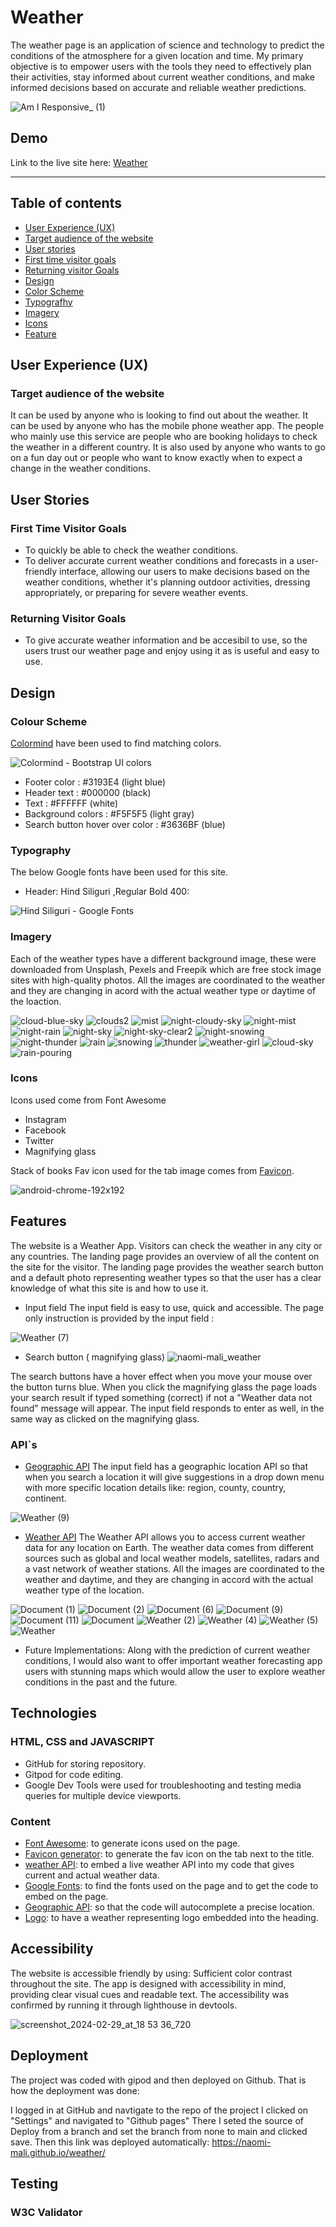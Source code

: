 # Weather

The weather page is an application of science and technology to predict the conditions of the atmosphere for a given location and time. 
My primary objective is to empower users with the tools they need to effectively plan their activities, stay informed about current weather conditions, and make informed decisions based on accurate and reliable weather predictions. 

![Am I Responsive_ (1)](https://github.com/naomi-mali/images-in-readme.md/assets/148251951/b8351c8b-5f61-43bf-85ba-d8dec2679fdb)

## Demo
Link to the live site here: [Weather](https://naomi-mali.github.io/weather/)

----

## Table of contents
* [User Experience (UX)](#user-experience-ux)
* [Target audience of the website](#target-audience-of-the-website)
* [User stories](#user-stoties)
* [First time visitor goals](#first-time-visitor-goals)
* [Returning visitor Goals](#returning-visitor-goals)
* [Design](#design)
* [Color Scheme](#colour-scheme)
* [Typografhy](#typography)
* [Imagery](#imagery)
* [Icons](#icons)
* [Feature](#general-features)

## User Experience (UX)
### Target audience of the website
It can be used by anyone who is looking to find out about the weather. It can be used by anyone who has the mobile phone weather app. The people who mainly use this service are people who are booking holidays to check the weather in a different country. It is also used by anyone who wants to go on a fun day out or people who want to know exactly when to expect a change in the weather conditions.

## User Stories
### First Time Visitor Goals
* To quickly be able to check the weather conditions.
* To deliver accurate current weather conditions and forecasts in a user-friendly interface, allowing our users to make decisions based on the weather conditions, whether it's planning outdoor activities, dressing appropriately, or preparing for severe weather events.
### Returning Visitor Goals
*  To give accurate weather information and be accesibil to use, so the users trust our weather page and enjoy using it as is useful and easy to use. 

## Design
### Colour Scheme

[Colormind](http://colormind.io/bootstrap/) have been used to find matching colors.

![Colormind - Bootstrap UI colors](https://github.com/naomi-mali/images-in-readme.md/assets/148251951/7865a8bf-25c2-4d1d-862c-4ebbe9e46fa9)

- Footer color :  #3193E4 (light blue)
- Header text : #000000 (black)
- Text : #FFFFFF (white)
- Background colors : #F5F5F5 (light gray)
- Search button hover over color : #3636BF (blue)

### Typography

The below Google fonts have been used for this site.

- Header: Hind Siliguri ,Regular Bold 400:

![Hind Siliguri - Google Fonts](https://github.com/naomi-mali/images-in-readme.md/assets/148251951/2dada7f9-5063-4378-9717-21f6ccb00c6a)

### Imagery

Each of the weather types have a different background image, these were downloaded from Unsplash, Pexels and Freepik which are  free stock image sites with high-quality photos. All the images are coordinated to the weather and they are changing in acord with the actual weather type or daytime of the loaction.

![cloud-blue-sky](https://github.com/naomi-mali/images-in-readme.md/assets/148251951/248e6dfd-9778-4265-9197-0e87d7d1bed9)
![clouds2](https://github.com/naomi-mali/images-in-readme.md/assets/148251951/992c6add-782d-4beb-ac6e-79f0036e88d3)
![mist](https://github.com/naomi-mali/images-in-readme.md/assets/148251951/9f6567f9-044f-49c5-9630-28792d46e125)
![night-cloudy-sky](https://github.com/naomi-mali/images-in-readme.md/assets/148251951/ba23f080-d328-4d86-8fd8-7984a472ef7b)
![night-mist](https://github.com/naomi-mali/images-in-readme.md/assets/148251951/9fd6ce98-6253-47ab-96cd-f375da8db871)
![night-rain](https://github.com/naomi-mali/images-in-readme.md/assets/148251951/40a15d90-7032-4533-9740-d85305a40e8c)
![night-sky](https://github.com/naomi-mali/images-in-readme.md/assets/148251951/08c2e2f1-c09a-4586-91fc-39beba446de1)
![night-sky-clear2](https://github.com/naomi-mali/images-in-readme.md/assets/148251951/be1faf36-af70-47f1-88da-1531718347a7)
![night-snowing](https://github.com/naomi-mali/images-in-readme.md/assets/148251951/e86beed3-5e3e-4801-9869-28ee5a2ca12a)
![night-thunder](https://github.com/naomi-mali/images-in-readme.md/assets/148251951/6c76719d-6f50-4e39-8852-f709548967dd)
![rain](https://github.com/naomi-mali/images-in-readme.md/assets/148251951/bbb57254-89a2-4cd5-89b5-aa9e6d1c255f)
![snowing](https://github.com/naomi-mali/images-in-readme.md/assets/148251951/24d8f9a4-432f-42df-8670-95bc7ea1ee50)
![thunder](https://github.com/naomi-mali/images-in-readme.md/assets/148251951/a64f59e0-1ad3-4621-86b6-e54c2a4f9a62)
![weather-girl](https://github.com/naomi-mali/images-in-readme.md/assets/148251951/6f504490-ccca-4489-9b58-0d2ec6c360d7)
![cloud-sky](https://github.com/naomi-mali/images-in-readme.md/assets/148251951/d0808e8f-5b7f-4f50-9501-ddbb0151d9b3)
![rain-pouring](https://github.com/naomi-mali/images-in-readme.md/assets/148251951/fb586f0d-50af-43e0-9015-ffa09c101215)

### Icons

Icons used come from Font Awesome

- Instagram
- Facebook
- Twitter
- Magnifying glass

Stack of books Fav icon used for the tab image comes from [Favicon](https://favicon.io/).

![android-chrome-192x192](https://github.com/naomi-mali/images-in-readme.md/assets/148251951/03e49802-22ba-42e8-b6c4-df3cd140a2fa)

## Features

The website is a Weather App. Visitors can check the weather in any city or any countries. The landing page provides an overview of all the content on the site for the visitor. The landing page provides the weather search button and a default photo representing weather types so that the user has a clear knowledge of what this site is and how to use it.

* Input field 
The input field is easy to use, quick and accessible. The page only instruction is provided by the input field :

![Weather (7)](https://github.com/naomi-mali/images-in-readme.md/assets/148251951/048cbf4f-842c-4fa1-a6ba-2f2d80e78453)

* Search button ( magnifying glass) ![naomi-mali_weather](https://github.com/naomi-mali/images-in-readme.md/assets/148251951/7f2b43fe-8810-494e-9804-95c42f057e71)

 The search buttons have a hover effect  when you move your mouse over the button turns blue. When you click the magnifying glass the page loads your search result if typed something (correct) if not a "Weather data not found" message will appear. The input field responds to enter as well, in the same way as clicked on the magnifying glass. 

 ### API`s 
 * [Geographic API](https://console.cloud.google.com/home/dashboard?project=applied-oxygen-415923)
The input field has a geographic location API so that when you search a location it will give suggestions in a drop down menu with more specific location details like: region, county, country, continent.

![Weather (9)](https://github.com/naomi-mali/images-in-readme.md/assets/148251951/d7402480-9cbb-425b-a1c5-89ad7c16c5ff)

* [Weather API](https://openweathermap.org/) 
The Weather API allows you to access current weather data for any location on Earth. The weather data comes from different sources such as global and local weather models, satellites, radars and a vast network of weather stations. All the images are coordinated to the weather and daytime, and they are changing in accord with the actual weather type of the location.

![Document (1)](https://github.com/naomi-mali/images-in-readme.md/assets/148251951/e402ba19-ef5a-4122-94c2-04993272270e)
![Document (2)](https://github.com/naomi-mali/images-in-readme.md/assets/148251951/b6309d0d-ebb8-4086-b6d7-5262b3c3fa1c)
![Document (6)](https://github.com/naomi-mali/images-in-readme.md/assets/148251951/4068212b-c41f-4502-b44a-c51894996c5d)
![Document (9)](https://github.com/naomi-mali/images-in-readme.md/assets/148251951/60062436-0199-4b07-aab3-d903a0506f14)
![Document (11)](https://github.com/naomi-mali/images-in-readme.md/assets/148251951/652e042d-1fcc-4f90-9687-a022b391696f)
![Document](https://github.com/naomi-mali/images-in-readme.md/assets/148251951/a58bae43-2c42-40ae-81a0-c171aa666c1e)
![Weather (2)](https://github.com/naomi-mali/images-in-readme.md/assets/148251951/b5585e55-b8b0-497c-8503-43595fa858c6)
![Weather (4)](https://github.com/naomi-mali/images-in-readme.md/assets/148251951/294cc259-8e01-45a8-83fc-84b2fa942574)
![Weather (5)](https://github.com/naomi-mali/images-in-readme.md/assets/148251951/3ae06cef-a40f-4e43-9dcf-0715a8a8c13c)
![Weather](https://github.com/naomi-mali/images-in-readme.md/assets/148251951/e043aa2b-47c0-4182-82b3-c7b2183b12cb)

* Future Implementations:
Along with the prediction of current weather conditions, I would also want to offer important  weather forecasting app users with stunning maps which would allow the user to explore weather conditions in the past and the future.

## Technologies

### HTML, CSS and JAVASCRIPT

- GitHub for storing repository.
- Gitpod for code editing.
- Google Dev Tools were used for troubleshooting and testing media queries for multiple device viewports.

### Content

- [Font Awesome](https://fontawesome.com/start): to generate icons used on the page.
- [Favicon generator](https://favicon.io/): to generate the fav icon on the tab next to the title.
- [weather API](https://openweathermap.org/): to embed a live weather API into my code that gives current and actual weather data.
- [Google Fonts](https://fonts.google.com/): to find the fonts used on the page and to get the code to embed on the page.
- [Geographic API](https://console.cloud.google.com/home/dashboard?project=applied-oxygen-415923): so that the code will autocomplete a precise location.
- [Logo](https://www.flaticon.com/free-icons/weather): to have a weather representing logo embedded into the heading.

## Accessibility
The website is accessible friendly by using:
Sufficient color contrast throughout the site.
The app is designed with accessibility in mind, providing clear visual cues and readable text.
The accessibility was confirmed by running it through lighthouse in devtools.

![screenshot_2024-02-29_at_18 53 36_720](https://github.com/naomi-mali/images-in-readme.md/assets/148251951/9f62c9ed-0f7c-42db-8173-5c7494092a69)

## Deployment
The project was coded with gipod and then deployed on Github. That is how the deployment was done:

I logged in at GitHub and navtigate to the repo of the project
I clicked on "Settings" and navigated to "Github pages"
There I seted the source of Deploy from a branch and set the branch from none to main and clicked save.
Then this link was deployed automatically: https://naomi-mali.github.io/weather/

## Testing

### W3C Validator
